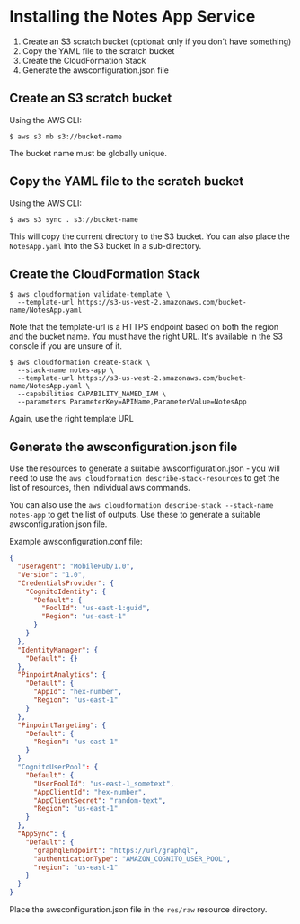 # Installing the Notes App Service

1. Create an S3 scratch bucket (optional: only if you don't have something)
2. Copy the YAML file to the scratch bucket
3. Create the CloudFormation Stack
4. Generate the awsconfiguration.json file

## Create an S3 scratch bucket

Using the AWS CLI:

```
$ aws s3 mb s3://bucket-name
```

The bucket name must be globally unique.  

## Copy the YAML file to the scratch bucket

Using the AWS CLI:

```
$ aws s3 sync . s3://bucket-name
```

This will copy the current directory to the S3 bucket.  You can also place the `NotesApp.yaml` into the S3 bucket in a sub-directory.

## Create the CloudFormation Stack

```
$ aws cloudformation validate-template \
  --template-url https://s3-us-west-2.amazonaws.com/bucket-name/NotesApp.yaml
```

Note that the template-url is a HTTPS endpoint based on both the region and the bucket name.  You must have the right URL.  It's available in the S3 console if you are unsure of it.

```
$ aws cloudformation create-stack \
  --stack-name notes-app \
  --template-url https://s3-us-west-2.amazonaws.com/bucket-name/NotesApp.yaml \
  --capabilities CAPABILITY_NAMED_IAM \
  --parameters ParameterKey=APIName,ParameterValue=NotesApp
```

Again, use the right template URL

## Generate the awsconfiguration.json file

Use the resources to generate a suitable awsconfiguration.json - you will need
to use the `aws cloudformation describe-stack-resources` to get the list of resources, then
individual aws commands.

You can also use the `aws cloudformation describe-stack --stack-name notes-app` to get the
list of outputs.  Use these to generate a suitable awsconfiguration.json file.

Example awsconfiguration.conf file:

```json
{
  "UserAgent": "MobileHub/1.0",
  "Version": "1.0",
  "CredentialsProvider": {
    "CognitoIdentity": {
      "Default": {
        "PoolId": "us-east-1:guid",
        "Region": "us-east-1"
      }
    }
  },
  "IdentityManager": {
    "Default": {}
  },
  "PinpointAnalytics": {
    "Default": {
      "AppId": "hex-number",
      "Region": "us-east-1"
    }
  },
  "PinpointTargeting": {
    "Default": {
      "Region": "us-east-1"
    }
  }
  "CognitoUserPool": {
    "Default": {
      "UserPoolId": "us-east-1_sometext",
      "AppClientId": "hex-number",
      "AppClientSecret": "random-text",
      "Region": "us-east-1"
    }
  },
  "AppSync": {
    "Default": {
      "graphqlEndpoint": "https://url/graphql",
      "authenticationType": "AMAZON_COGNITO_USER_POOL",
      "region": "us-east-1"
    }
  }
}
```

Place the awsconfiguration.json file in the `res/raw` resource directory.

